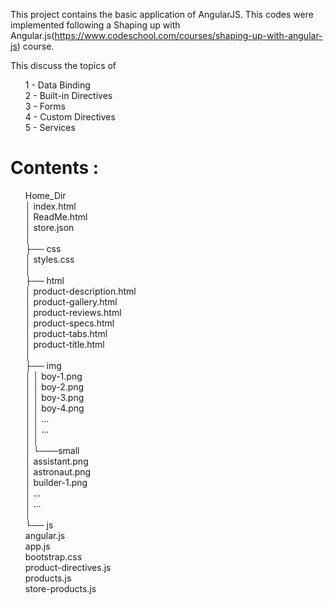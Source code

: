 This project contains the basic application of AngularJS. This codes were implemented following a Shaping up with Angular.js(https://www.codeschool.com/courses/shaping-up-with-angular-js) course.

This discuss the topics of

<ul style='list-style: none'>
<li>1 -  Data Binding</li>
<li>2 -  Built-in Directives</li>
<li>3 -  Forms</li>
<li>4 -  Custom Directives</li>
<li>5 -  Services</li>
</ul>

Contents :
==========
<ul style='list-style: none'>
<li>Home_Dir</li>
<li>│   index.html</li>
<li>│   ReadMe.html</li>
<li>│   store.json</li>
<li>│</li>
<li>├── css</li>
<li>│       styles.css</li>
<li>│</li>
<li>├── html</li>
<li>│       product-description.html</li>
<li>│       product-gallery.html</li>
<li>│       product-reviews.html</li>
<li>│       product-specs.html</li>
<li>│       product-tabs.html</li>
<li>│       product-title.html</li>
<li>│</li>
<li>├── img</li>
<li>│   │   boy-1.png</li>
<li>│   │   boy-2.png</li>
<li>│   │   boy-3.png</li>
<li>│   │   boy-4.png</li>
<li>│   │   ...</li>
<li>│   │   ...</li>
<li>│   │</li>
<li>│   └───small</li>
<li>│           assistant.png</li>
<li>│           astronaut.png</li>
<li>│           builder-1.png</li>
<li>│           ...</li>
<li>│           ...</li>
<li>│</li>
<li>└── js</li>
<li>        angular.js</li>
<li>        app.js</li>
<li>        bootstrap.css</li>
<li>        product-directives.js</li>
<li>        products.js</li>
<li>        store-products.js</li>
</ul>